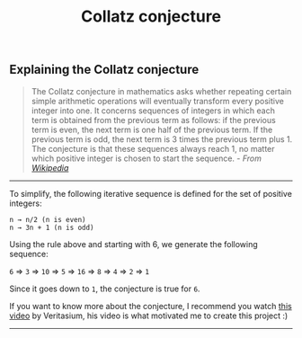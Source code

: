 <h1 align="center">Collatz conjecture</h1>
<br>

## Explaining the Collatz conjecture

> The Collatz conjecture in mathematics asks whether repeating certain simple arithmetic operations will eventually transform every positive integer into one. It concerns sequences of integers in which each term is obtained from the previous term as follows: if the previous term is even, the next term is one half of the previous term. If the previous term is odd, the next term is 3 times the previous term plus 1. The conjecture is that these sequences always reach 1, no matter which positive integer is chosen to start the sequence. - *From [Wikipedia](https://en.wikipedia.org/wiki/Collatz_conjecture#)*

- - -

To simplify, the following iterative sequence is defined for the set of positive integers:
```
n → n/2 (n is even)
n → 3n + 1 (n is odd)
```

Using the rule above and starting with 6, we generate the following sequence:

`6` => `3` => `10` => `5` => `16` => `8` => `4` => `2` => `1`

Since it goes down to `1`, the conjecture is true for `6`.

If you want to know more about the conjecture, I recommend you watch [this video](https://www.youtube.com/watch?v=094y1Z2wpJg) by Veritasium, his video is what motivated me to create this project :)

- - -


<!--

## Limits of the algorithm
Since I'm using a 64 bit processor, the maximum number my CPU can compute is `64` bits, or `18,446,744,073,709,551,615`.

although the repository description says that the algorithm is "using the GPU's parallel processing power", most of the functions are host functions, meaning they run on the CPU and not the GPU.
-->
